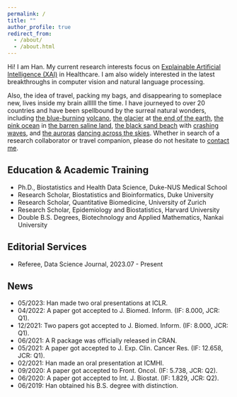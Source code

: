 ```yaml
---
permalink: /
title: ""
author_profile: true
redirect_from: 
  - /about/
  - /about.html
---
```


Hi! I am Han. My current research interests focus on [Explainable Artificial Intelligence (XAI)](https://en.wikipedia.org/wiki/Explainable_artificial_intelligence) in Healthcare. I am also widely interested in the latest breakthroughs in computer vision and natural language processing.

Also, the idea of travel, packing my bags, and disappearing to someplace new, lives inside my brain allllll the time. I have journeyed to over 20 countries and have been spellbound by the surreal natural wonders, including [the blue-burning]((/files/travel/blue_fire.jpg)) [volcano](/files/travel/volcano.jpg), [the glacier](/files/travel/glacier.jpg) at [the end of the earth](/files/travel/earth_end.jpg), [the pink ocean](/files/travel/pink_lake.jpg) in [the barren saline land](/files/travel/barren.jpg), [the black sand beach](/files/travel/black_beach.jpg) with [crashing waves](/files/travel/waves.jpg), and [the auroras](/files/travel/aurora.jpg) [dancing across the skies](/files/travel/aurora_dancing.jpg). Whether in search of a research collaborator or travel companion, please do not hesitate to <a href="mailto:yuan.han@u.duke.nus.edu">contact me</a>.

## Education & Academic Training
* Ph.D., Biostatistics and Health Data Science, Duke-NUS Medical School
* Research Scholar, Biostatistics and Bioinformatics, Duke University
* Research Scholar, Quantitative Biomedicine, University of Zurich
* Research Scholar, Epidemiology and Biostatistics, Harvard University
* Double B.S. Degrees, Biotechnology and Applied Mathematics, Nankai University

## Editorial Services
* Referee, Data Science Journal, 2023.07 - Present

## News

<ul style="width: auto; height: 300px; overflow: auto">
  <li>05/2023: Han made two oral presentations at ICLR.</li>
  <li>04/2022: A paper got accepted to J. Biomed. Inform. (IF: 8.000, JCR: Q1).</li>
  <li>12/2021: Two papers got accepted to J. Biomed. Inform. (IF: 8.000, JCR: Q1).</li>
  <li>06/2021: A R package was officially released in CRAN.</li>
  <li>05/2021: A paper got accepted to J. Exp. Clin. Cancer Res. (IF: 12.658, JCR: Q1).</li>
  <li>02/2021: Han made an oral presentation at ICMHI.</li>
  <li>09/2020: A paper got accepted to Front. Oncol. (IF: 5.738, JCR: Q2).</li>
  <li>06/2020: A paper got accepted to Int. J. Biostat. (IF: 1.829, JCR: Q2).</li>
  <li>06/2019: Han obtained his B.S. degree with distinction.</li>

</ul>


<script type="text/javascript" id="clustrmaps" src="//clustrmaps.com/map_v2.js?d=Fdoa_8lYghMRtvjcjmYyKs5Dgo1ULEX2F94UDV-wtrc&cl=ffffff&w=a"></script>